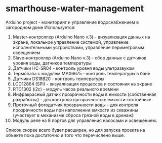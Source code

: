 # smarthouse-water-management
Arduino project - мониторинг и управление водоснабжением в загородном доме
Используется: 
1. Master-контроллер (Arduino Nano v.3) - визуализация данных на экране, локальное управление системой, управление исполнительными устройствами, управление периметровым освещением
2. Slave-контроллер (Arduino Nano v.3) - сбор данных с датчиков уровня воды, датчиков температуры
3. Датчики HC-SR04 - контроль уровня воды ультразвуком
4. Термопапа с модулем MAX6675 - контроль температуры в бане
5. Датчики DS18B20 - контроль температуры
6. LCD12864 (SPI) - визуализация процессов и состояния на экране
7. RTC1302 (i2c) - модуль часов реального времени
8. Инфракрасный датчик прозрачности воды в емкости (собственная разработка) - для контроля прозрачности в емкости-отстойнике
9. Проточный фотодатчик прозрачности воды - для контроля прозрачности воды при наполнении емкости из скважины (участвует в механизме сброса грязной воды в дренаж)
10. Модуль реле на 8 портов для управления насосами и освещением.

Список скорее всего будет расширен, но для запуска проекта на объекте пока достаточно и того что перечислено выше.
